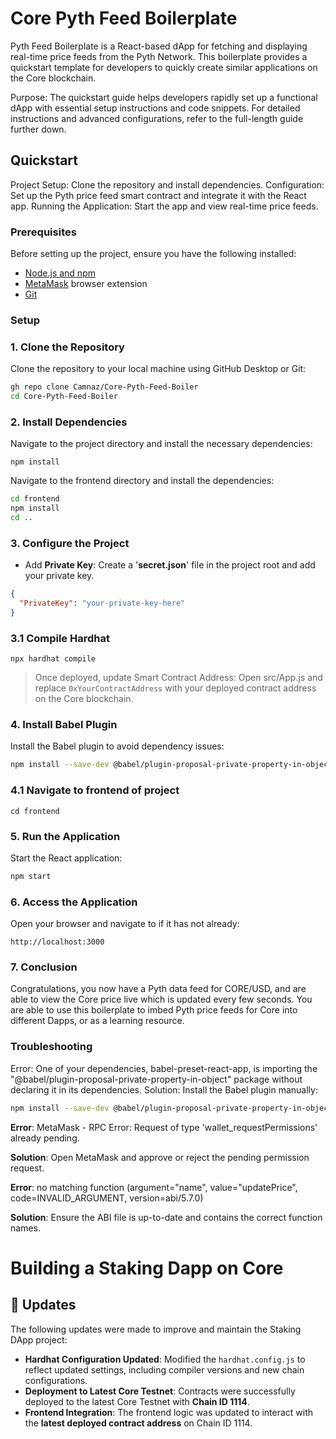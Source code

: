 # Core Pyth Feed Boilerplate

Pyth Feed Boilerplate is a React-based dApp for fetching and displaying real-time price feeds from the Pyth Network. This boilerplate provides a quickstart template for developers to quickly create similar applications on the Core blockchain.

Purpose: The quickstart guide helps developers rapidly set up a functional dApp with essential setup instructions and code snippets. For detailed instructions and advanced configurations, refer to the full-length guide further down.

## Quickstart

Project Setup: Clone the repository and install dependencies.
Configuration: Set up the Pyth price feed smart contract and integrate it with the React app.
Running the Application: Start the app and view real-time price feeds.

### Prerequisites

Before setting up the project, ensure you have the following installed:

- [Node.js and npm](https://nodejs.org/en/download/)
- [MetaMask](https://metamask.io/download.html) browser extension
- [Git](https://git-scm.com/downloads)

### Setup

### 1. Clone the Repository

Clone the repository to your local machine using GitHub Desktop or Git:

```zsh
gh repo clone Camnaz/Core-Pyth-Feed-Boiler
cd Core-Pyth-Feed-Boiler
```

### 2. Install Dependencies
Navigate to the project directory and install the necessary dependencies:

```
npm install
```
Navigate to the frontend directory and install the dependencies:

```zsh
cd frontend
npm install
cd ..
```

### 3. Configure the Project

- Add **Private Key**: Create a '**secret.json**' file in the project root and add your private key.

```json
{
  "PrivateKey": "your-private-key-here"
}
```
### 3.1 Compile Hardhat

```
npx hardhat compile
```

>Once deployed, update Smart Contract Address: Open src/App.js and replace `0xYourContractAddress` with your deployed contract address on the Core blockchain.

### 4. Install Babel Plugin
Install the Babel plugin to avoid dependency issues:

```zsh
npm install --save-dev @babel/plugin-proposal-private-property-in-object
```
### 4.1 Navigate to frontend of project

```
cd frontend
```

### 5. Run the Application
Start the React application:

```zsh
npm start
```

### 6. Access the Application
Open your browser and navigate to if it has not already:

```arduino
http://localhost:3000
```
### 7. Conclusion

Congratulations, you now have a Pyth data feed for CORE/USD, and are able to view the Core price live which is updated every few seconds. 
You are able to use this boilerplate to imbed Pyth price feeds for Core into different Dapps, or as a learning resource.

### Troubleshooting
Error: One of your dependencies, babel-preset-react-app, is importing the "@babel/plugin-proposal-private-property-in-object" package without declaring it in its dependencies.
Solution: Install the Babel plugin manually:

```zsh
npm install --save-dev @babel/plugin-proposal-private-property-in-object
```

**Error**: MetaMask - RPC Error: Request of type 'wallet_requestPermissions' already pending.

**Solution**: Open MetaMask and approve or reject the pending permission request.

**Error**: no matching function (argument="name", value="updatePrice", code=INVALID_ARGUMENT, version=abi/5.7.0)

**Solution**: Ensure the ABI file is up-to-date and contains the correct function names.

# Building a Staking Dapp on Core

## 🔄 Updates

The following updates were made to improve and maintain the Staking DApp project:

- **Hardhat Configuration Updated**: Modified the `hardhat.config.js` to reflect updated settings, including compiler versions and new chain configurations.
- **Deployment to Latest Core Testnet**: Contracts were successfully deployed to the latest Core Testnet with **Chain ID 1114**.
- **Frontend Integration**: The frontend logic was updated to interact with the **latest deployed contract address** on Chain ID 1114.

